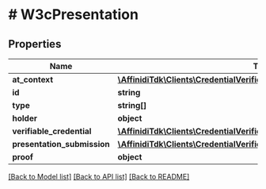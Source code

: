 # # W3cPresentation

## Properties

| Name                        | Type                                                                                                      | Description | Notes      |
| --------------------------- | --------------------------------------------------------------------------------------------------------- | ----------- | ---------- |
| **at_context**              | [**\AffinidiTdk\Clients\CredentialVerification\Model\W3cPresentationContext**](W3cPresentationContext.md) |             |
| **id**                      | **string**                                                                                                |             | [optional] |
| **type**                    | **string[]**                                                                                              |             |
| **holder**                  | **object**                                                                                                |             |
| **verifiable_credential**   | [**\AffinidiTdk\Clients\CredentialVerification\Model\W3cCredential[]**](W3cCredential.md)                 |             |
| **presentation_submission** | [**\AffinidiTdk\Clients\CredentialVerification\Model\PresentationSubmission**](PresentationSubmission.md) |             | [optional] |
| **proof**                   | **object**                                                                                                |             |

[[Back to Model list]](../../README.md#models) [[Back to API list]](../../README.md#endpoints) [[Back to README]](../../README.md)
